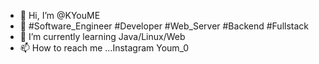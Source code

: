 - 👋 Hi, I’m @KYouME
- 👀 #Software_Engineer #Developer #Web_Server #Backend #Fullstack
- 🌱 I’m currently learning Java/Linux/Web
- 📫 How to reach me ...Instagram Youm_0

<!---
KYouME/KYouME is a ✨ special ✨ repository because its `README.md` (this file) appears on your GitHub profile.
You can click the Preview link to take a look at your changes.
--->
